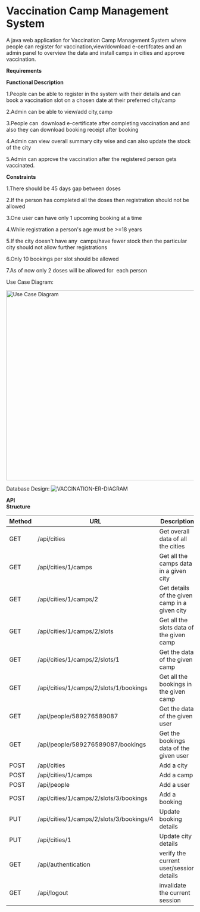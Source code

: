 # Vaccination Camp Management System

A java web application for Vaccination Camp Management System where people can register for vaccination,view/download e-certifcates and an admin panel to overview the data and install camps in cities and approve vaccination.

****Requirements****

**Functional Description**

1.People can be able to register in the system with their details and can book a vaccination slot on a chosen date at their preferred city/camp

2.Admin can be able to view/add city,camp

3.People can  download e-certificate after completing vaccination and and also they can download booking receipt after booking

4.Admin can view overall summary city wise and can also update the stock of the city

5.Admin can approve the vaccination after the registered person gets vaccinated.

**Constraints**

1.There should be 45 days gap between doses

2.If the person has completed all the doses then registration should not be allowed

3.One user can have only 1 upcoming booking at a time

4.While registration a person's age must be >=18 years

5.If the city doesn't have any  camps/have fewer stock then the particular city should not allow further registrations

6.Only 10 bookings per slot should be allowed

7.As of now only 2 doses will be allowed for  each person

Use Case Diagram:

<img width="510" alt="Use Case Diagram" src="https://user-images.githubusercontent.com/46838309/198826765-8b9b1ff5-e0b6-4fa3-b01f-bb9bd5ae7c31.png">

Database Design:
![VACCINATION-ER-DIAGRAM](https://user-images.githubusercontent.com/46838309/198826726-ca76ef76-0123-4ab4-abf1-ee706377bb07.png)

****API****  
**Structure**

| Method | URL | Description |
| --- | --- | --- |
| GET | /api/cities | Get overall data of all the cities |
| GET | /api/cities/1/camps | Get all the camps data in a given city |
| GET | /api/cities/1/camps/2 | Get details of the given camp in a given city |
| GET | /api/cities/1/camps/2/slots | Get all the slots data of the given camp |
| GET | /api/cities/1/camps/2/slots/1 | Get the data of the given camp |
| GET | /api/cities/1/camps/2/slots/1/bookings | Get all the bookings in the given camp |
| GET | /api/people/589276589087 | Get the data of the given user |
| GET | /api/people/589276589087/bookings | Get the bookings data of the given user |
| POST | /api/cities | Add a city |
| POST | /api/cities/1/camps | Add a camp |
| POST | /api/people | Add a user |
| POST | /api/cities/1/camps/2/slots/3/bookings | Add a booking |
| PUT | /api/cities/1/camps/2/slots/3/bookings/4 | Update booking details |
| PUT | /api/cities/1 | Update city details |
| GET | /api/authentication | verify the current user/session details |
| GET | /api/logout | invalidate the current session |
